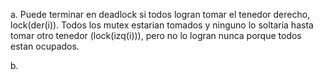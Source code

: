a. Puede terminar en deadlock si todos logran tomar el tenedor derecho, lock(der(i)). Todos los mutex estarian tomados y ninguno lo soltaria hasta tomar otro tenedor (lock(izq(i))), pero no lo logran nunca porque todos estan ocupados.

b. 